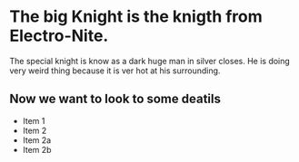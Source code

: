 # The big Knight is the knigth from Electro-Nite.


The special knight is know as a dark huge man in silver closes.
He is doing very weird thing because it is ver hot at his surrounding.

## Now we want to look to some deatils
* Item 1
* Item 2
 * Item 2a
 * Item 2b